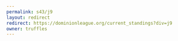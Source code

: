 ```yaml
---
permalink: s43/j9
layout: redirect
redirect: https://dominionleague.org/current_standings?div=j9
owner: truffles
---
```

